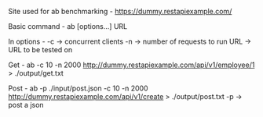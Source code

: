 Site used for ab benchmarking - https://dummy.restapiexample.com/

Basic command -
ab [options...] URL

In options -
-c -> concurrent clients
-n -> number of requests to run
URL -> URL to be tested on

Get -
ab -c 10 -n 2000 http://dummy.restapiexample.com/api/v1/employee/1 > ./output/get.txt

Post -
ab -p ./input/post.json -c 10 -n 2000 http://dummy.restapiexample.com/api/v1/create > ./output/post.txt
-p -> post a json